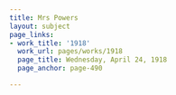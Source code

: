 ```yaml
---
title: Mrs Powers
layout: subject
page_links:
- work_title: '1918'
  work_url: pages/works/1918
  page_title: Wednesday, April 24, 1918
  page_anchor: page-490

---
```

